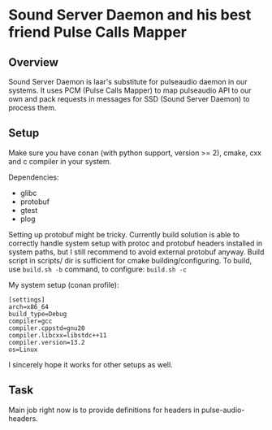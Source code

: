 # Sound Server Daemon and his best friend Pulse Calls Mapper

## Overview

Sound Server Daemon is laar's substitute for pulseaudio daemon in our systems. It 
uses PCM (Pulse Calls Mapper) to map pulseaudio API to our own and pack requests
in messages for SSD (Sound Server Daemon) to process them.

## Setup

Make sure you have conan (with python support, version >= 2), cmake, cxx and c
compiler in your system.

Dependencies:
- glibc
- protobuf
- gtest
- plog

Setting up protobuf might be tricky. Currently build solution is able to 
correctly handle system setup with protoc and protobuf headers installed in
system paths, but I still recommend to avoid external protobuf anyway.
Build script in scripts/ dir is sufficient for cmake building/configuring.
To build, use ```build.sh -b``` command, to configure: ```build.sh -c```

My system setup (conan profile):
```
[settings]
arch=x86_64
build_type=Debug
compiler=gcc
compiler.cppstd=gnu20
compiler.libcxx=libstdc++11
compiler.version=13.2
os=Linux
```

I sincerely hope it works for other setups as well.

## Task

Main job right now is to provide definitions for headers in pulse-audio-headers.


